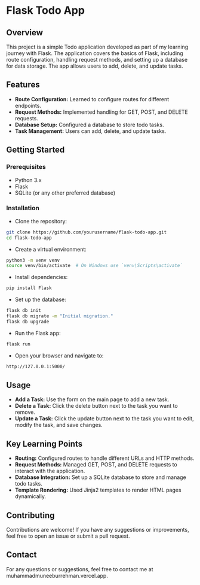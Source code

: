 # Flask Todo App
## Overview
This project is a simple Todo application developed as part of my learning journey with Flask. The application covers the basics of Flask, including route configuration, handling request methods, and setting up a database for data storage. The app allows users to add, delete, and update tasks.

## Features
- **Route Configuration:** Learned to configure routes for different endpoints.
- **Request Methods:** Implemented handling for GET, POST, and DELETE requests.
- **Database Setup:** Configured a database to store todo tasks.
- **Task Management:** Users can add, delete, and update tasks.
## Getting Started
### Prerequisites
- Python 3.x
- Flask
- SQLite (or any other preferred database)
### Installation
- Clone the repository:

```bash
git clone https://github.com/yourusername/flask-todo-app.git
cd flask-todo-app
```
- Create a virtual environment:
```bash
python3 -m venv venv
source venv/bin/activate  # On Windows use `venv\Scripts\activate`
```
- Install dependencies:
```bash
pip install Flask
```
- Set up the database:
```bash
flask db init
flask db migrate -m "Initial migration."
flask db upgrade
```
- Run the Flask app:
```bash
flask run
```
- Open your browser and navigate to:
```bash
http://127.0.0.1:5000/
```
## Usage
- **Add a Task:** Use the form on the main page to add a new task.
- **Delete a Task:** Click the delete button next to the task you want to remove.
- **Update a Task:** Click the update button next to the task you want to edit, modify the task, and save changes.

## Key Learning Points
- **Routing:** Configured routes to handle different URLs and HTTP methods.
- **Request Methods:** Managed GET, POST, and DELETE requests to interact with the application.
- **Database Integration:** Set up a SQLite database to store and manage todo tasks.
- **Template Rendering:** Used Jinja2 templates to render HTML pages dynamically.
## Contributing
Contributions are welcome! If you have any suggestions or improvements, feel free to open an issue or submit a pull request.

## Contact
For any questions or suggestions, feel free to contact me at muhammadmuneeburrehman.vercel.app.
